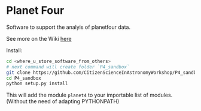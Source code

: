 # Planet Four

Software to support the analyis of planetfour data.

See more on the Wiki [here](https://github.com/CitizenScienceInAstronomyWorkshop/P4_sandbox/wiki)

Install:

```bash
cd <where_u_store_software_from_others>
# next command will create folder `P4_sandbox`
git clone https://github.com/CitizenScienceInAstronomyWorkshop/P4_sandbox.git
cd P4_sandbox
python setup.py install
```

This will add the module `planet4` to your importable list of modules. (Without the need of adapting PYTHONPATH)
